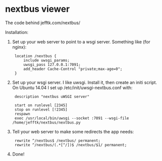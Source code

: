 # nextbus viewer

The code behind jefftk.com/nextbus/

Installation:

1. Set up your web server to point to a wsgi server.  Something like
   (for nginx):

        location /nextbus {
            include uwsgi_params;
            uwsgi_pass 127.0.0.1:7091;
            add_header Cache-Control "private;max-age=0";
        }

2. Set up your wsgi server.  I like uwsgi.  Install it, then create an
   initi script.  On Ubuntu 14.04 I set up
   /etc/init/uwsgi-nextbus.conf with:

        description "nextbus uWSGI server"

        start on runlevel [2345]
        stop on runlevel [!2345]
        respawn
        exec /usr/local/bin/uwsgi --socket :7091 --wsgi-file /home/jefftk/nextbus/nextbus.py

3. Tell your web server to make some redirects the app needs:

        rewrite ^/nextbus$ /nextbus/ permanent;
        rewrite ^/nextbus/(.*[^/])$ /nextbus/$1/ permanent;

4. Done!

